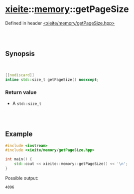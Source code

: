 # [xieite](../xieite.md)::[memory](../memory.md)::getPageSize
Defined in header [<xieite/memory/getPageSize.hpp>](../../include/xieite/memory/getPageSize.hpp)

<br/><br/>

## Synopsis

<br/>

```cpp
[[nodiscard]]
inline std::size_t getPageSize() noexcept;
```
### Return value
- A `std::size_t`

<br/><br/>

## Example
```cpp
#include <iostream>
#include <xieite/memory/getPageSize.hpp>

int main() {
	std::cout << xieite::memory::getPageSize() << '\n';
}
```
Possible output:
```
4096
```
